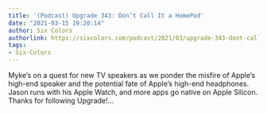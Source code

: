 ```yaml
---
title: '(Podcast) Upgrade 343: Don’t Call It a HomePod'
date: "2021-03-15 19:20:14"
author: Six Colors
authorlink: https://sixcolors.com/podcast/2021/03/upgrade-343-dont-call-it-a-homepod/
tags:
- Six-Colors
---
```

<p>Myke’s on a quest for new TV speakers as we ponder the misfire of Apple’s high-end speaker and the potential fate of Apple’s high-end headphones. Jason runs with his Apple Watch, and more apps go native on Apple Silicon. Thanks for following Upgrade!&#8230;</p>